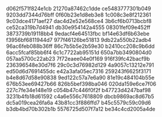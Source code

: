 d062f571f824e1cb
21270a87462c1dde
ce5483777301b049
9203dd7344d76bff
0f60b23e1d8eb3e8
1c008c3e8f212361
9c03dce4171aef27
dac4d2e52e568ce4
3b6cf6b0713bcbf8
ce52ca319b7d4941
db30e954142a4555
08301fef09e452ff
3873739b19118bb4
9edacf4e64513fbc
bf14e63df6b63ebe
f3956bf6811944d7
977f46126be51813
9db22a550b22adb4
96ac6feb088b36ff
86c7b5b5e2b59e30
b2410cc208c9b6dd
6acc5fcaf85bb6f4
6c1c7722ab95151d
650a7bb3490804d0
057aa5700c22ab23
7f72eaee04e0f169
916f39fc42bacf9b
236396548e30d7f6
29c0c3d76982d129
4a9057c13212e791
ed50d6d7691455dc
e42a3afa05ec7316
259243f6625f3171
b4e8d67d58e90838
9ed122c57a7e6a90
81e19c484104b55e
676b53ee69427b66
826b5bef398ba046
020da159e6ce7f06
227c7fe34e148e19
c054b47c446f0f2f
b47723d4247baf98
3231b4fb18d61592
c4a6e556c7618809
dbcb9869ac8d67b5
dc5a019cea26fa6a
43b81cc3f886ffd7
b45c5579c59c09d6
b3db4bd70b302b1b
5576725d507f7a12
be34c4cd2005a4de
